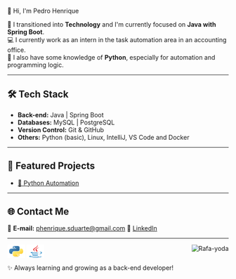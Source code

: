 👋 Hi, I'm Pedro Henrique  

🚀 I transitioned into **Technology** and I'm currently focused on **Java with Spring Boot**.  
💻 I currently work as an intern in the task automation area in an accounting office.  
🐍 I also have some knowledge of **Python**, especially for automation and programming logic.  

---

## 🛠️ Tech Stack  
- **Back-end:** Java | Spring Boot  
- **Databases:** MySQL | PostgreSQL  
- **Version Control:** Git & GitHub  
- **Others:** Python (basic), Linux, IntelliJ, VS Code and Docker

---

## 📌 Featured Projects  

- [🐍 Python Automation](https://github.com/pherique/SistemadeAnalisedeCredito.git)  
  

---


## 🌐 Contact Me  
📩 **E-mail:** phenrique.sduarte@gmail.com 
💼 [LinkedIn](https://www.linkedin.com/in/pedro-henrique-silva-duarte-1a26171b4/)  
 

---

<div style="display: inline_block">
  <img align="center" alt="Python" height="30" width="40" src="https://raw.githubusercontent.com/devicons/devicon/master/icons/python/python-original.svg">
  <img align="center" alt="Java" height="30" width="40" src="https://raw.githubusercontent.com/devicons/devicon/master/icons/java/java-original.svg">
  <img align="right" alt="Rafa-yoda" src="https://cdn.discordapp.com/attachments/795358919417397249/825430589581688872/hi.gif">
</div>




✨ Always learning and growing as a back-end developer!
